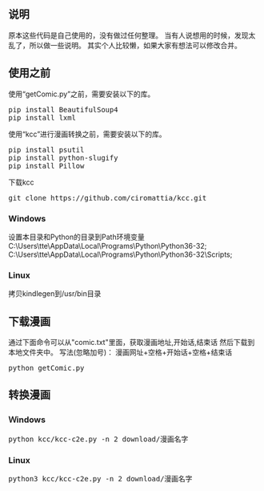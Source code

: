 ## 说明
原本这些代码是自己使用的，没有做过任何整理。
当有人说想用的时候，发现太乱了，所以做一些说明。
其实个人比较懒，如果大家有想法可以修改合并。

## 使用之前
使用“getComic.py”之前，需要安装以下的库。
<pre>
pip install BeautifulSoup4
pip install lxml
</pre>

使用“kcc”进行漫画转换之前，需要安装以下的库。
<pre>
pip install psutil
pip install python-slugify
pip install Pillow
</pre>

下载kcc
<pre>
git clone https://github.com/ciromattia/kcc.git
</pre>
### Windows
设置本目录和Python的目录到Path环境变量
C:\Users\tte\AppData\Local\Programs\Python\Python36-32\;
C:\Users\tte\AppData\Local\Programs\Python\Python36-32\Scripts\;

### Linux
拷贝kindlegen到/usr/bin目录


## 下载漫画
通过下面命令可以从"comic.txt"里面，获取漫画地址,开始话,结束话
然后下载到本地文件夹中。
写法(忽略加号)： 漫画网址+空格+开始话+空格+结束话

<pre>
python getComic.py
</pre>

## 转换漫画
### Ｗindows
<pre>
python kcc/kcc-c2e.py -n 2 download/漫画名字
</pre>

### Linux
<pre>
python3 kcc/kcc-c2e.py -n 2 download/漫画名字
</pre>
